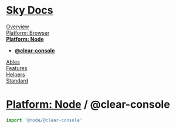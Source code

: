 <!--- This @clear-console was auto-generated using "npx sky readme" --> 

# [Sky Docs](/README.md)

[Overview](..%2F..%2Fdocs%2Foverview%2FOverview.md)   
[Platform: Browser](..%2F..%2F%40browser%2FPlatform%3A%20Browser.md)   
**[Platform: Node](..%2F..%2F%40node%2FPlatform%3A%20Node.md)**   
* **[@clear-console](..%2F..%2F%40node%2F%40clear-console%2F%40clear-console.md)**
  
[Ables](..%2F..%2Fables%2FAbles.md)   
[Features](..%2F..%2Ffeatures%2FFeatures.md)   
[Helpers](..%2F..%2Fhelpers%2FHelpers.md)   
[Standard](..%2F..%2Fstandard%2FStandard.md)   

# [Platform: Node](..%2F..%2F%40node%2FPlatform%3A%20Node.md) / @clear-console

```typescript
import '@node/@clear-console'

```